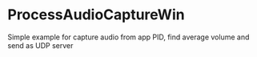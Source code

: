 # ProcessAudioCaptureWin
Simple example for capture audio from app PID, find average volume and send as UDP server
